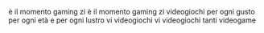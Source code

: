 è il momento gaming
zi
è il momento gaming
zi
videogiochi per ogni gusto
per ogni età e per ogni lustro
vi videogiochi
vi videogiochi
tanti videogame
